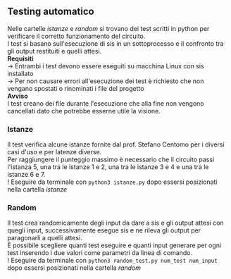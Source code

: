 ## Testing automatico
Nelle cartelle _istanze_ e _random_ si trovano dei test scritti in python per verificare il corretto funzionamento del circuito.<br/>
I test si basano sull'esecuzione di sis in un sottoprocesso e il confronto tra gli output restituiti e quelli attesi.<br/>
**Requisiti**<br/>
-> Entrambi i test devono essere eseguiti su macchina Linux con sis installato<br/>
-> Per non causare errori all'esecuzione dei test è richiesto che non vengano spostati o rinominati i file del progetto<br/>
**Avviso**<br/>
I test creano dei file durante l'esecuzione che alla fine non vengono cancellati dato che potrebbe esserne utile la visione.
### Istanze
Il test verifica alcune istanze fornite dal prof. Stefano Centomo per i diversi casi d'uso e per latenze diverse.<br/>
Per raggiungere il punteggio massimo è necessario che il circuito passi l'istanza 5, una tra le istanze 1 e 2, una tra le istanze 3 e 4 e una tra le istanze 6 e 7.<br/>
! Eseguire da terminale con ```python3 istanze.py``` dopo essersi posizionati nella cartella _istanze_<br/>
### Random
Il test crea randomicamente degli input da dare a sis e gli output attesi con quegli input,
successivamente esegue sis e ne rileva gli output per paragonarli a quelli attesi.<br/>
È possibile scegliere quanti test eseguire e quanti input generare per ogni test inserendo i due valori come parametri da linea di comando.<br/>
! Eseguire da terminale con ```python3 random_test.py num_test num_input``` dopo essersi posizionati nella cartella _random_<br/>
